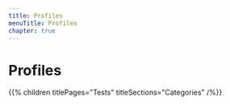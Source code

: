 ```yaml
---
title: Profiles
menuTitle: Profiles
chapter: true
---
```


# Profiles

{{% children titlePages="Tests" titleSections="Categories" /%}}